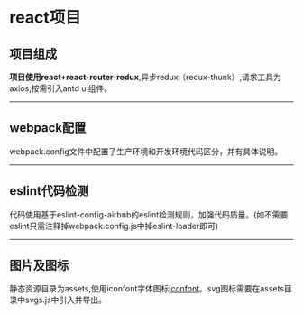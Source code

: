 # react项目
## 项目组成

__项目使用react+react-router-redux__,异步redux（redux-thunk）,请求工具为axios,按需引入antd ui组件。

-----

## webpack配置
 webpack.config文件中配置了生产环境和开发环境代码区分，并有具体说明。

-----

## eslint代码检测
 代码使用基于eslint-config-airbnb的eslint检测规则，加强代码质量。(如不需要eslint只需注释掉webpack.config.js中掉eslint-loader即可)

-----

## 图片及图标
 静态资源目录为assets,使用iconfont字体图标[iconfont](http://www.iconfont.cn/)。svg图标需要在assets目录中svgs.js中引入并导出。
